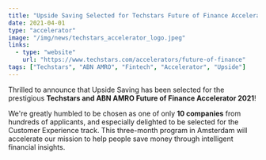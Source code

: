 ```yaml
---
title: "Upside Saving Selected for Techstars Future of Finance Accelerator"
date: 2021-04-01
type: "accelerator"
image: "/img/news/techstars_accelerator_logo.jpeg"
links:
  - type: "website"
    url: "https://www.techstars.com/accelerators/future-of-finance"
tags: ["Techstars", "ABN AMRO", "Fintech", "Accelerator", "Upside"]
---
```


Thrilled to announce that Upside Saving has been selected for the prestigious **Techstars and ABN AMRO Future of Finance Accelerator 2021**! 

We're greatly humbled to be chosen as one of only **10 companies** from hundreds of applicants, and especially delighted to be selected for the Customer Experience track. This three-month program in Amsterdam will accelerate our mission to help people save money through intelligent financial insights.